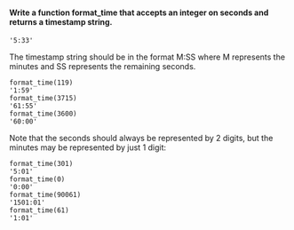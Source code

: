 #### Write a function format_time that accepts an integer on seconds and returns a timestamp string.

~~~format_time(333)
'5:33'
~~~
The timestamp string should be in the format M:SS where M represents the minutes and SS represents the remaining seconds.
~~~
format_time(119)
'1:59'
format_time(3715)
'61:55'
format_time(3600)
'60:00'
~~~
Note that the seconds should always be represented by 2 digits, but the minutes may be represented by just 1 digit:
~~~
format_time(301)
'5:01'
format_time(0)
'0:00'
format_time(90061)
'1501:01'
format_time(61)
'1:01'